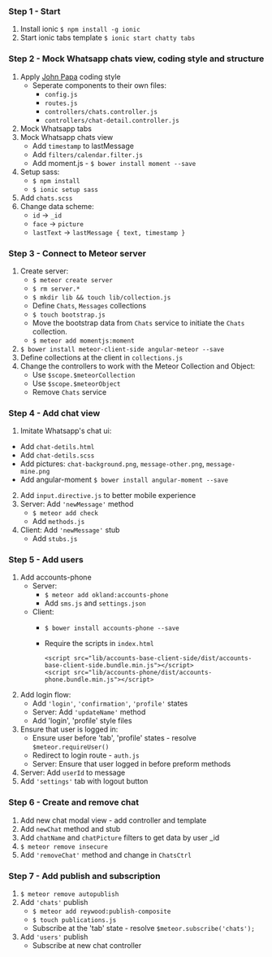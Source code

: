### Step 1 - Start

1. Install ionic `$ npm install -g ionic`
2. Start ionic tabs template  `$ ionic start chatty tabs`

### Step 2 - Mock Whatsapp chats view, coding style and structure

1. Apply [John Papa](https://github.com/johnpapa/angular-styleguide) coding style 
    - Seperate components to their own files:
        * `config.js`
        * `routes.js`
        * `controllers/chats.controller.js`
        * `controllers/chat-detail.controller.js`
3. Mock Whatsapp tabs
4. Mock Whatsapp chats view
    * Add `timestamp` to lastMessage
    * Add `filters/calendar.filter.js`
    * Add moment.js - `$ bower install moment --save`
5. Setup sass:
    * `$ npm install`
    * `$ ionic setup sass`
6. Add `chats.scss`
7. Change data scheme:
    * `id` -> `_id`
    * `face` -> `picture`
    * `lastText` -> `lastMessage { text, timestamp }`

### Step 3 - Connect to Meteor server

1. Create server:
    * `$ meteor create server`
    * `$ rm server.*`
    * `$ mkdir lib && touch lib/collection.js`
    * Define `Chats`, `Messages` collections
    * `$ touch bootstrap.js`
    * Move the bootstrap data from `Chats` service to initiate the `Chats` collection.
    * `$ meteor add momentjs:moment`
2. `$ bower install meteor-client-side angular-meteor --save`
3. Define collections at the client in `collections.js`
4. Change the controllers to work with the Meteor Collection and Object:
    * Use `$scope.$meteorCollection`
    * Use `$scope.$meteorObject`
    * Remove `Chats` service

### Step 4 - Add chat view

1. Imitate Whatsapp's chat ui:
 * Add `chat-detils.html`
 * Add `chat-detils.scss`
 * Add pictures: `chat-background.png`, `message-other.png`, `message-mine.png`
 * Add angular-moment `$ bower install angular-moment --save`
2. Add `input.directive.js` to better mobile experience 
3. Server: Add `'newMessage'` method
    * `$ meteor add check`
    * Add `methods.js`
4. Client: Add `'newMessage'` stub
    * Add `stubs.js`

### Step 5 - Add users

1. Add accounts-phone 
    * Server: 
        - `$ meteor add okland:accounts-phone`
        - Add `sms.js` and `settings.json`
    * Client:
        - `$ bower install accounts-phone --save`
        - Require the scripts in `index.html` 
        
            ```
            <script src="lib/accounts-base-client-side/dist/accounts-base-client-side.bundle.min.js"></script>
            <script src="lib/accounts-phone/dist/accounts-phone.bundle.min.js"></script>
            ```
2. Add login flow:
    * Add `'login'`, `'confirmation'`, `'profile'` states
    * Server: Add `'updateName'` method 
    * Add 'login', 'profile' style files
3. Ensure that user is logged in:
    * Ensure user before 'tab', 'profile' states - resolve `$meteor.requireUser()`
    * Redirect to login route - `auth.js`
    * Server: Ensure that user logged in before preform methods
4. Server: Add `userId` to message 
5. Add `'settings'` tab with logout button

### Step 6 - Create and remove chat

1. Add new chat modal view - add controller and template
2. Add `newChat` method and stub
3. Add `chatName` and `chatPicture` filters to get data by user _id
4. `$ meteor remove insecure`
5. Add `'removeChat'` method and change in `ChatsCtrl`

### Step 7 - Add publish and subscription

1. `$ meteor remove autopublish`
2. Add `'chats'` publish 
    * `$ meteor add reywood:publish-composite`
    * `$ touch publications.js`
    * Subscribe at the 'tab' state - resolve `$meteor.subscribe('chats');`
3. Add `'users'` publish
    * Subscribe at new chat controller
